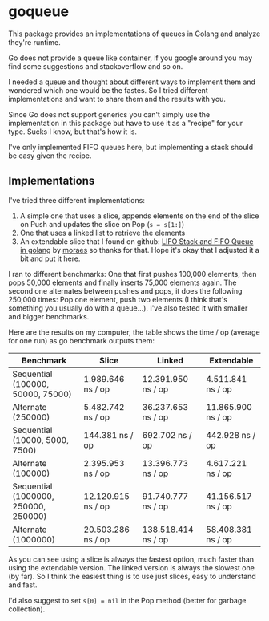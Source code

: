 # goqueue
This package provides an implementations of queues in Golang and analyze they're runtime.

Go does not provide a queue like container, if you google around you may find
some suggestions and stackoverflow and so on.

I needed a queue and thought about different ways to implement them and wondered
which one would be the fastes. So I tried different implementations and
want to share them and the results with you.

Since Go does not support generics you can't simply use the implementation
in this package but have to use it as a "recipe" for your type. Sucks I know,
but that's how it is.

I've only implemented FIFO queues here, but implementing a stack should be
easy given the recipe.

## Implementations
I've tried three different implementations:

 1. A simple one that uses a slice, appends elements on the end of the slice on Push and updates the slice on Pop (`s = s[1:]`)
 2. One that uses a linked list to retrieve the elements
 3. An extendable slice that I found on github:  [LIFO Stack and FIFO Queue in golang](https://gist.github.com/moraes/2141121) by [moraes](https://gist.github.com/moraes) so thanks for that. Hope it's okay that I adjusted it a bit and put it here.

I ran to different benchmarks: One that first pushes 100,000 elements, then pops 50,000 elements and finally inserts 75,000 elements again.
The second one alternates between pushes and pops, it does the following 250,000 times: Pop one element, push two elements (I think that's something you usually do with a queue...). I've also tested it with smaller and bigger benchmarks.

Here are the results on my computer, the table shows the time / op (average for one run) as go benchmark outputs them:

| Benchmark                            | Slice            | Linked            | Extendable       |
|--------------------------------------|------------------|-------------------|------------------|
| Sequential (100000, 50000, 75000)    | 1.989.646 ns / op  | 12.391.950 ns / op  | 4.511.841 ns / op  |
| Alternate (250000)                   | 5.482.742 ns / op  | 36.237.653 ns / op  | 11.865.900 ns / op |
| Sequential (10000, 5000, 7500)       | 144.381 ns / op   | 692.702 ns / op    | 442.928 ns / op   |
| Alternate (100000)                   | 2.395.953 ns / op  | 13.396.773 ns / op  | 4.617.221 ns / op  |
| Sequential (1000000, 250000, 250000) | 12.120.915 ns / op | 91.740.777 ns / op  | 41.156.517 ns / op |
| Alternate (1000000)                  | 20.503.286 ns / op | 138.518.414 ns / op | 58.408.381 ns / op |

As you can see using a slice is always the fastest option, much faster than using the extendable version. The linked version is always the slowest one (by far). So I think the easiest thing is to use just slices, easy to understand and fast.

I'd also suggest to set `s[0] = nil` in the Pop method (better for garbage collection).
